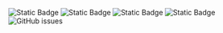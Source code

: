 ![Static Badge](https://img.shields.io/badge/blacklists-60-000000) ![Static Badge](https://img.shields.io/badge/blacklisted-2866647-cc0000) ![Static Badge](https://img.shields.io/badge/whitelisted-2244-00CC00) ![Static Badge](https://img.shields.io/badge/streaming_blacklist-28107-000000) ![GitHub issues](https://img.shields.io/github/issues/fabriziosalmi/blacklists)
